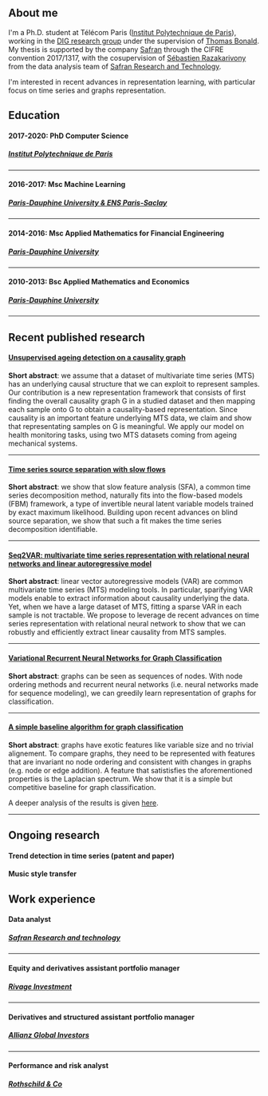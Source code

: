 ## About me

I'm a Ph.D. student at Télécom Paris ([Institut Polytechnique de Paris](https://www.ip-paris.fr/en/home-en/)), working in the [DIG research group](https://dig.telecom-paris.fr/blog/) under the supervision of [Thomas Bonald](https://scholar.google.fr/citations?user=gw-JPVEAAAAJ&hl=en&oi=ao). My thesis is supported by the company [Safran](https://www.safran-group.com/) through the CIFRE convention 2017/1317, with the cosupervision of [Sébastien Razakarivony](https://scholar.google.fr/citations?user=tQ13zucAAAAJ&hl=en&oi=ao) from the data analysis team of [Safran Research and Technology](https://www.safran-group.com/media/20140204_new-safran-rt-center).  

I'm interested in recent advances in representation learning, with particular focus on time series and graphs representation. 

## Education

#### 2017-2020: PhD Computer Science
##### *[Institut Polytechnique de Paris](https://www.ip-paris.fr/en/home-en/)*

--- 

#### 2016-2017: Msc Machine Learning
##### *[Paris-Dauphine University & ENS Paris-Saclay](https://dauphine.psl.eu/formations/masters/mathematiques-et-applications/m2-mathematiques-apprentissage-sciences-humanites)*

--- 

#### 2014-2016: Msc Applied Mathematics for Financial Engineering
##### *[Paris-Dauphine University](https://dauphine.psl.eu/formations/masters/mathematiques-et-applications/m2-ingenierie-statistique-et-financiere)*

---

#### 2010-2013: Bsc Applied Mathematics and Economics
##### *[Paris-Dauphine University](https://dauphine.psl.eu/formations/licences/mathematiques)*

--- 

## Recent published research

#### [Unsupervised ageing detection on a causality graph](https://hal.archives-ouvertes.fr/hal-02959268/document)

**Short abstract**: we assume that a dataset of multivariate time series (MTS) has an underlying causal structure that we can exploit to represent samples. Our contribution is a new representation framework that consists of first finding the overall causality graph G in a studied dataset and then mapping each sample onto G to obtain a causality-based representation. Since causality is an important feature underlying MTS data, we claim and show that representating samples on G is meaningful. We apply our model on health monitoring tasks, using two MTS datasets coming from ageing mechanical systems.

---

#### [Time series source separation with slow flows](https://arxiv.org/pdf/2007.10182.pdf)

**Short abstract**: we show that slow feature analysis (SFA), a common time series decomposition method, naturally fits into the flow-based models (FBM) framework, a type of invertible neural latent variable models trained by exact maximum likelihood. Building upon recent advances on blind source separation, we show that such a fit makes the time series decomposition identifiable.

--- 

#### [Seq2VAR: multivariate time series representation with relational neural networks and linear autoregressive model](https://link.springer.com/chapter/10.1007/978-3-030-39098-3_10)

**Short abstract**: linear vector autoregressive models (VAR) are common multivariate time series (MTS) modeling tools. In particular, sparifying VAR models enable to extract information about causality underlying the data. Yet, when we have a large dataset of MTS, fitting a sparse VAR in each sample is not tractable. We propose to leverage de recent advances on time series representation with relational neural network to show that we can robustly and efficiently extract linear causality from MTS samples. 

--- 

#### [Variational Recurrent Neural Networks for Graph Classification](https://rlgm.github.io/papers/9.pdf)

**Short abstract**: graphs can be seen as sequences of nodes. With node ordering methods and recurrent neural networks (i.e. neural networks made for sequence modeling), we can greedily learn representation of graphs for classification. 

--- 

#### [A simple baseline algorithm for graph classification](https://arxiv.org/abs/1810.09155)

**Short abstract**: graphs have exotic features like variable size and no trivial alignement. To compare graphs, they need to be represented with features that are invariant no node ordering and consistent with changes in graphs (e.g. node or edge addition). A feature that satistisfies the aforementioned properties is the Laplacian spectrum. We show that it is a simple but competitive baseline for graph classification.

A deeper analysis of the results is given [here](https://arxiv.org/pdf/1912.00735.pdf). 

--- 

## Ongoing research

#### Trend detection in time series (patent and paper)

#### Music style transfer

## Work experience

#### Data analyst
##### *[Safran Research and technology](https://www.safran-group.com/media/20140204_new-safran-rt-center)*
---

#### Equity and derivatives assistant portfolio manager
##### *[Rivage Investment](https://www.rivageinvestment.com/index.php#1)*

---

#### Derivatives and structured assistant portfolio manager
##### *[Allianz Global Investors](https://www.allianzgi.com/)*

---

#### Performance and risk analyst
##### *[Rothschild & Co](https://www.rothschildandco.com/)*

